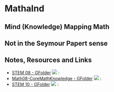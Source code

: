 # Mathalnd

## Mind (Knowledge) Mapping Math


## Not in the Seymour Papert sense

## Notes, Resources and Links
- [STEM 08 - GFolder](https://drive.google.com/open?id=0BysMfTbvAUUVZ0hyaXM3dl9pbEU) ![][logo-eye-open] : 
- [Math08-CoreMathKnowledge - GFolder](https://drive.google.com/open?id=0BysMfTbvAUUVdG1ocURvZ25VZ2M) ![][logo-eye-open] : 
- [STEM 10 - GFolder](https://drive.google.com/open?id=0BysMfTbvAUUVNktGZTNESU40WHc) ![][logo-eye-close] : 

[logo-eye-open]: /assets/images/eye_open_font_awesome-16x16.png
[logo-eye-close]: /assets/images/eye_close_font_awesome-16x16.png
